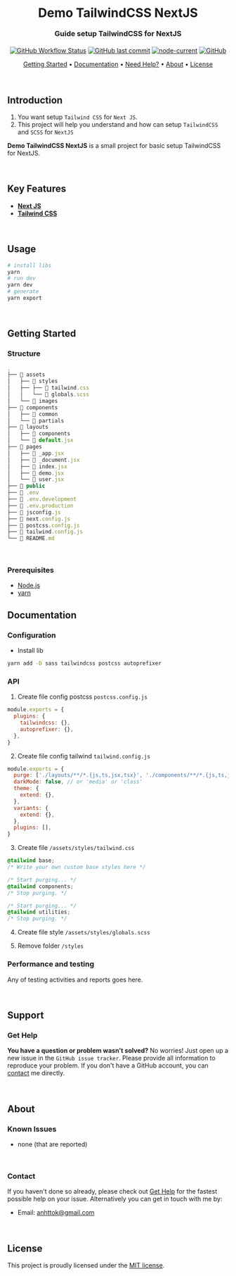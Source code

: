# <h1 align="center" style="font-weight: bold; margin-top: 20px; margin-bottom: 20px;">Demo TailwindCSS NextJS</h1>
  
<h3 align="center" style="font-weight: bold; margin-top: 20px; margin-bottom: 20px;">Guide setup TailwindCSS for NextJS</h3>
  
<p align="center">
  <a href="https://github.com/anhttok/demo-nextjs-tailwindcss"><img alt="GitHub Workflow Status" src="https://img.shields.io/github/workflow/status/anhttok/demo-nextjs-tailwindcss/build"></a>
  <a href="#last-commit"><img alt="GitHub last commit" src="https://img.shields.io/github/last-commit/anhttok/demo-nextjs-tailwindcss"></a>
  <a href="#node-current"><img alt="node-current" src="https://img.shields.io/node/v/next"></a>
  <a href="#license"><img alt="GitHub" src="https://img.shields.io/github/license/anhttok/demo-nextjs-tailwindcss"></a>
</p>
  
<p align="center">
  <a href="#getting-started">Getting Started</a> •
  <a href="#documentation">Documentation</a> •
  <a href="#support">Need Help?</a> •
  <a href="#about">About</a> •
  <a href="#license">License</a>
</p>
  
<br/>

## Introduction

1. You want setup `Tailwind CSS` for `Next JS`.
2. This project will help you understand and how can setup `TailwindCSS` and `SCSS` for `NextJS`
  
**Demo TailwindCSS NextJS** is a small project for basic setup TailwindCSS for NextJS.

<br/>
  
## Key Features

- **[Next JS](https://nextjs.org/docs/getting-started)**
- **[Tailwind CSS](https://tailwindcss.com/)**

<br/>
  
## Usage

```sh
# install libs
yarn
# run dev
yarn dev
# generate
yarn export
```

<br/>
  
## Getting Started

### **Structure**

```js
.
├── 📁 assets
│   ├── 📁 styles
│   ├── ├── 📝 tailwind.css
│   │   └── 📝 globals.scss
│   └── 📁 images
├── 📁 components
│   ├── 📁 common
│   └── 📁 partials
├── 📁 layouts
│   ├── 📁 components
│   └── 📝 default.jsx
├── 📁 pages
│   ├── 📝 _app.jsx
│   ├── 📝 _document.jsx
│   ├── 📝 index.jsx
│   ├── 📝 demo.jsx
│   └── 📝 user.jsx
├── 📁 public
├── 📝 .env
├── 📝 .env.development
├── 📝 .env.production
├── 📝 jsconfig.js
├── 📝 next.config.js
├── 📝 postcss.config.js
├── 📝 tailwind.config.js
└── 📝 README.md
```

<br/>

### **Prerequisites**

- [Node.js](https://nodejs.org/en)
- [yarn](https://yarnpkg.com/getting-started/install)
  
## Documentation

### **Configuration**

- Install lib

```bash
yarn add -D sass tailwindcss postcss autoprefixer
```

### **API**

1. Create file config postcss `postcss.config.js`

  ```js
  module.exports = {
    plugins: {
      tailwindcss: {},
      autoprefixer: {},
    },
  }
  ```

2. Create file config tailwind `tailwind.config.js`

  ```js
  module.exports = {
    purge: ['./layouts/**/*.{js,ts,jsx,tsx}', './components/**/*.{js,ts,jsx,tsx}', './pages/**/*.{js,ts,jsx,tsx}'],
    darkMode: false, // or 'media' or 'class'
    theme: {
      extend: {},
    },
    variants: {
      extend: {},
    },
    plugins: [],
  }
  ```

3. Create file `/assets/styles/tailwind.css`

  ```css
  @tailwind base;
  /* Write your own custom base styles here */

  /* Start purging... */
  @tailwind components;
  /* Stop purging. */

  /* Start purging... */
  @tailwind utilities;
  /* Stop purging. */
  ```

4. Create file style `/assets/styles/globals.scss`

5. Remove folder `/styles`

### **Performance and testing**

Any of testing activities and reports goes here.

<br/>

## Support
  
### **Get Help**
  
**You have a question or problem wasn't solved?** No worries! Just open up a new issue in the `GitHub issue tracker`. Please provide all information to reproduce your problem. If you don't have a GitHub account, you can [contact](#contact) me directly.
  
<br/>
  
## About

### **Known Issues**
  
 - none (that are reported)

<br/>
  
### **Contact**
  
If you haven't done so already, please check out [Get Help](#get-help) for the fastest possible help on your issue. Alternatively you can get in touch with me by:

- Email: anhttok@gmail.com
  
<br/>

## License

This project is proudly licensed under the [MIT license][git-license].

<!-- LINKS -->
<!-- in-line references: websites -->
[anhttok.github.io]:https://anhttok.github.io
[react-bootstrap]:https://react-bootstrap.github.io/

<!-- in-line references to github -->

[git-profile]:https://github.com/anhttok
[git-readme]:README.md
[git-license]:LICENSE.md